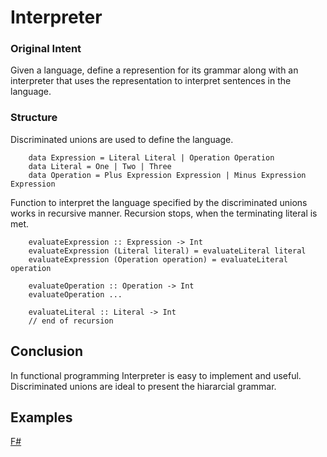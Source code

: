 # Interpreter


### Original Intent

Given a language, define a represention for its grammar along with an interpreter that uses the representation to interpret sentences in the language.


### Structure

Discriminated unions are used to define the language. 

~~~~
    data Expression = Literal Literal | Operation Operation
    data Literal = One | Two | Three
    data Operation = Plus Expression Expression | Minus Expression Expression
~~~~

Function to interpret the language specified by the discriminated unions works in recursive manner. Recursion stops, when the terminating literal is met.

~~~~
    evaluateExpression :: Expression -> Int
    evaluateExpression (Literal literal) = evaluateLiteral literal
    evaluateExpression (Operation operation) = evaluateLiteral operation
    
    evaluateOperation :: Operation -> Int
    evaluateOperation ...
    
    evaluateLiteral :: Literal -> Int
    // end of recursion
~~~~
    

## Conclusion

In functional programming Interpreter is easy to implement and useful. Discriminated unions are ideal to present the hiararcial grammar.


## Examples

[F#](interpreter.fsx)
